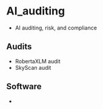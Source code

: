 # AI_auditing

* AI auditing, risk, and compliance

## Audits

* RobertaXLM audit
* SkyScan audit

## Software

* 
